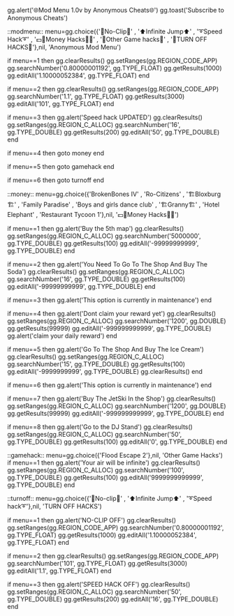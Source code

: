 gg.alert('🌐Mod Menu 1.0v by Anonymous Cheats🌐')
gg.toast('Subscribe to Anonymous Cheats')

::modmenu::
menu=gg.choice({'🚷No-Clip🚷' , '⬆️Infinite Jump⬆️' , '➰Speed Hack➰' , '💵🏦Money Hacks🏦💵' , '🔆Other Game hacks🔆' , '📴TURN OFF HACKS📴'},nil, 'Anonymous Mod Menu')


if menu==1 then
gg.clearResults()
gg.setRanges(gg.REGION_CODE_APP)
gg.searchNumber('0.80000001192', gg.TYPE_FLOAT)
gg.getResults(1000)
gg.editAll('1.10000052384', gg.TYPE_FLOAT)
end

if menu==2 then
gg.clearResults()
gg.setRanges(gg.REGION_CODE_APP)
gg.searchNumber('1.1', gg.TYPE_FLOAT)
gg.getResults(3000)
gg.editAll('101', gg.TYPE_FLOAT)
end

if menu==3 then
gg.alert('Speed hack UPDATED')
gg.clearResults()
gg.setRanges(gg.REGION_C_ALLOC)
gg.searchNumber('16', gg.TYPE_DOUBLE)
gg.getResults(200)
gg.editAll('50', gg.TYPE_DOUBLE)
end

if menu==4 then goto money end

if menu==5 then goto gamehack end

if menu==6 then goto turnoff end

::money::
menu=gg.choice({'BrokenBones IV' , 'Ro-Citizens' , '🏗Bloxburg🏗' , 'Family Paradise' , 'Boys and girls dance club' , '🏗Granny🏗' , 'Hotel Elephant' , 'Restaurant Tycoon 1'},nil, '💵🏦Money Hacks🏦💵')


if menu==1 then
gg.alert('Buy the 5th map')
gg.clearResults()
gg.setRanges(gg.REGION_C_ALLOC)
gg.searchNumber('5000000', gg.TYPE_DOUBLE)
gg.getResults(100)
gg.editAll('-99999999999', gg.TYPE_DOUBLE)
end

if menu==2 then
gg.alert('You Need To Go To The Shop And Buy The Soda')
gg.clearResults()
gg.setRanges(gg.REGION_C_ALLOC)
gg.searchNumber('16', gg.TYPE_DOUBLE)
gg.getResults(100)
gg.editAll('-99999999999', gg.TYPE_DOUBLE)
end

if menu==3 then
gg.alert('This option is currently in maintenance')
end

if menu==4 then 
gg.alert('Dont claim your reward yet')
gg.clearResults()
gg.setRanges(gg.REGION_C_ALLOC)
gg.searchNumber('1200', gg.DOUBLE)
gg.getResults(99999)
gg.editAll('-999999999999', gg.TYPE_DOUBLE)
gg.alert('claim your daily reward')
end

if menu==5 then
gg.alert('Go To The Shop And Buy The Ice Cream')
gg.clearResults()
gg.setRanges(gg.REGION_C_ALLOC)
gg.searchNumber('15', gg.TYPE_DOUBLE)
gg.getResults(100)
gg.editAll('-9999999999', gg.TYPE_DOUBLE)
gg.clearResults()
end

if menu==6 then
gg.alert('This option is currently in maintenance')
end

if menu==7 then
gg.alert('Buy The JetSki In the Shop')
gg.clearResults()
gg.setRanges(gg.REGION_C_ALLOC)
gg.searchNumber('1200', gg.DOUBLE)
gg.getResults(99999)
gg.editAll('-999999999999', gg.TYPE_DOUBLE)
end

if menu==8 then
gg.alert('Go to the DJ Stand')
gg.clearResults()
gg.setRanges(gg.REGION_C_ALLOC)
gg.searchNumber('50', gg.TYPE_DOUBLE)
gg.getResults(100)
gg.editAll('0', gg.TYPE_DOUBLE)
end

::gamehack::
menu=gg.choice({'Flood Escape 2'},nil, 'Other Game Hacks')
if menu==1 then
gg.alert('Your air will be infinite')
gg.clearResults()
gg.setRanges(gg.REGION_C_ALLOC)
gg.searchNumber('100', gg.TYPE_DOUBLE)
gg.getResults(100)
gg.editAll('9999999999999', gg.TYPE_DOUBLE)
end

::turnoff::
menu=gg.choice({'🚷No-clip🚷' , '⬆️Infinite Jump⬆️' , '➰Speed hack➰'},nil, 'TURN OFF HACKS')

if menu==1 then
gg.alert('NO-CLIP OFF')
gg.clearResults()
gg.setRanges(gg.REGION_CODE_APP)
gg.searchNumber('0.80000001192', gg.TYPE_FLOAT)
gg.getResults(1000)
gg.editAll('1.10000052384', gg.TYPE_FLOAT)
end

if menu==2 then
gg.clearResults()
gg.setRanges(gg.REGION_CODE_APP)
gg.searchNumber('101', gg.TYPE_FLOAT)
gg.getResults(3000)
gg.editAll('1.1', gg.TYPE_FLOAT)
end

if menu==3 then
gg.alert('SPEED HACK OFF')
gg.clearResults()
gg.setRanges(gg.REGION_C_ALLOC)
gg.searchNumber('50', gg.TYPE_DOUBLE)
gg.getResults(200)
gg.editAll('16', gg.TYPE_DOUBLE)
end
